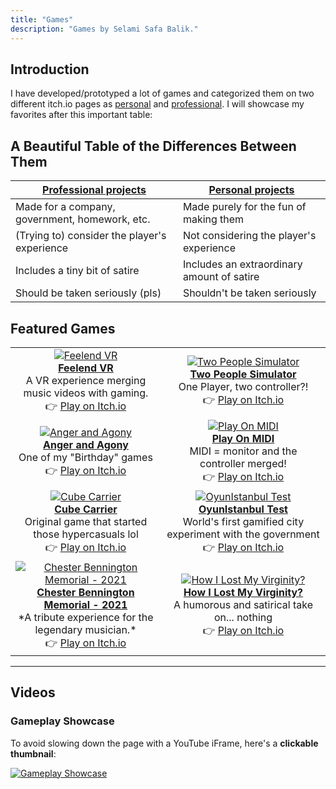 ```yaml
---
title: "Games"
description: "Games by Selami Safa Balik."
---
```

## Introduction

I have developed/prototyped a lot of games and categorized them on two different itch.io pages as [personal](https://piskafir.itch.io/) and [professional](https://selamisafabalik.itch.io/). I will showcase my favorites after this important table:
## A Beautiful Table of the Differences Between Them
|[Professional projects](https://selamisafabalik.itch.io/)|[Personal projects](https://piskafir.itch.io/)|
|--|--|
|Made for a company, government, homework, etc.|Made purely for the fun of making them|
|(Trying to) consider the player's experience|Not considering the player's experience|
|Includes a tiny bit of satire|Includes an extraordinary amount of satire|
|Should be taken seriously (pls)|Shouldn't be taken seriously|

## **Featured Games**  

<table>
  <tr>
    <td align="center">
      <a href="https://piskafir.itch.io/feelend-vr">
        <img src="https://img.itch.zone/aW1nLzE2ODg0MTU2LmpwZw==/315x250%23c/wvUl2v.jpg" alt="Feelend VR"><br>
        <strong>Feelend VR</strong>
      </a>
      <br>A VR experience merging music videos with gaming.  
      <br>👉 <a href="https://piskafir.itch.io/feelend-vr">Play on Itch.io</a>
    </td>
    <td align="center">
      <a href="https://selamisafabalik.itch.io/two-people-simulator">
        <img src="https://img.itch.zone/aW1nLzkzMzE5MjkucG5n/315x250%23c/TSLhjw.png" alt="Two People Simulator"><br>
        <strong>Two People Simulator</strong>
      </a>
      <br>One Player, two controller?!  
      <br>👉 <a href="https://selamisafabalik.itch.io/two-people-simulator">Play on Itch.io</a>
    </td>
  </tr>
  <tr>
    <td align="center">
      <a href="https://piskafir.itch.io/anger-and-agony">
        <img src="https://img.itch.zone/aW1nLzQyMjU0NjEucG5n/315x250%23c/ani8na.png" alt="Anger and Agony"><br>
        <strong>Anger and Agony</strong>
      </a>
      <br>One of my "Birthday" games  
      <br>👉 <a href="https://piskafir.itch.io/anger-and-agony">Play on Itch.io</a>
    </td>
    <td align="center">
      <a href="https://selamisafabalik.itch.io/play-on-midi">
        <img src="https://img.itch.zone/aW1nLzE5OTAzNTQ0LmpwZw==/315x250%23c/dPzk17.jpg" alt="Play On MIDI"><br>
        <strong>Play On MIDI</strong>
      </a>
      <br>MIDI = monitor and the controller merged!  
      <br>👉 <a href="https://selamisafabalik.itch.io/play-on-midi">Play on Itch.io</a>
    </td>
  </tr>
  <tr>
    <td align="center">
      <a href="https://selamisafabalik.itch.io/cube-carrier">
        <img src="https://img.itch.zone/aW1nLzQzMTkxOTcucG5n/315x250%23c/ACsdkT.png" alt="Cube Carrier"><br>
        <strong>Cube Carrier</strong>
      </a>
      <br>Original game that started those hypercasuals lol  
      <br>👉 <a href="https://selamisafabalik.itch.io/cube-carrier">Play on Itch.io</a>
    </td>
    <td align="center">
      <a href="https://selamisafabalik.itch.io/oyunistanbul-test">
        <img src="https://img.itch.zone/aW1nLzY4Mzc1MTgucG5n/315x250%23c/cuCX19.png" alt="OyunIstanbul Test"><br>
        <strong>OyunIstanbul Test</strong>
      </a>
      <br> World's first gamified city experiment with the government
      <br>👉 <a href="https://selamisafabalik.itch.io/oyunistanbul-test">Play on Itch.io</a>
    </td>
  </tr>
  <tr>
    <td align="center">
      <a href="https://piskafir.itch.io/chester-bennington-memorial-2021">
        <img src="https://img.itch.zone/aW1nLzY1NTU5NjQucG5n/315x250%23c/RbqN%2Bo.png" alt="Chester Bennington Memorial - 2021"><br>
        <strong>Chester Bennington Memorial - 2021</strong>
      </a>
      <br>*A tribute experience for the legendary musician.*  
      <br>👉 <a href="https://piskafir.itch.io/chester-bennington-memorial-2021">Play on Itch.io</a>
    </td>
    <td align="center">
      <a href="https://piskafir.itch.io/how-i-lost-my-virginity">
        <img src="https://img.itch.zone/aW1nLzIxMzQxMDQucG5n/315x250%23c/TiN8Ge.png" alt="How I Lost My Virginity?"><br>
        <strong>How I Lost My Virginity?</strong>
      </a>
      <br>A humorous and satirical take on... nothing  
      <br>👉 <a href="https://piskafir.itch.io/how-i-lost-my-virginity">Play on Itch.io</a>
    </td>
  </tr>
</table>

---

## **Videos**  

### **Gameplay Showcase**  
To avoid slowing down the page with a YouTube iFrame, here's a **clickable thumbnail**:  

<a href="https://www.youtube.com/watch?v=ebWOD4bZHu0" target="_blank">
  <img src="https://img.youtube.com/vi/ebWOD4bZHu0/hqdefault.jpg" alt="Gameplay Showcase">
</a>
